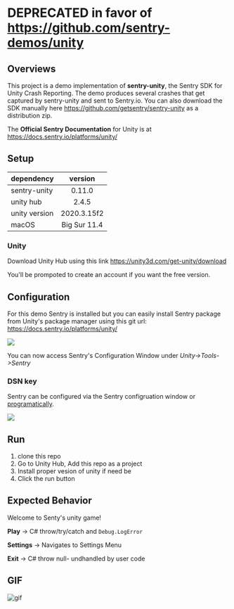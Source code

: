 # DEPRECATED in favor of https://github.com/sentry-demos/unity

## Overviews

This project is a demo implementation of **sentry-unity**, the Sentry SDK for Unity Crash Reporting. The demo produces several crashes that get captured by sentry-unity and sent to Sentry.io. You can also download the SDK manually here https://github.com/getsentry/sentry-unity as a distribution zip.

The **Official Sentry Documentation** for Unity is at https://docs.sentry.io/platforms/unity/

## Setup
| dependency    |    version     |
| ------------- | :------------: |
| sentry-unity  |     0.11.0      |
| unity hub     |     2.4.5      |
| unity version |   2020.3.15f2  |
| macOS         |  Big Sur 11.4  |

### Unity

Download Unity Hub using this link https://unity3d.com/get-unity/download 

You'll be prompoted to create an account if you want the free version.

## Configuration 

For this demo Sentry is installed but you can easily install Sentry package from Unity's package manager using this git url: https://docs.sentry.io/platforms/unity/

<img src="README/package-manager.png">

You can now access Sentry's Configuration Window under *Unity->Tools->Sentry*

### DSN key

Sentry can be configured via the Sentry configruation window or [programatically](https://docs.sentry.io/platforms/unity/configuration/options/). 

<img src="README/sentry-config.png">


## Run
1. clone this repo 
2. Go to Unity Hub, Add this repo as a project
3. Install proper vesion of unity if need be  
4. Click the run button 

## Expected Behavior 

Welcome to Senty's unity game!

**Play** -> C# throw/try/catch and `Debug.LogError`

**Settings** -> Navigates to Settings Menu

**Exit** -> C# throw null- undhandled by user code
 

## GIF

![gif](README/unity-demo.gif)
